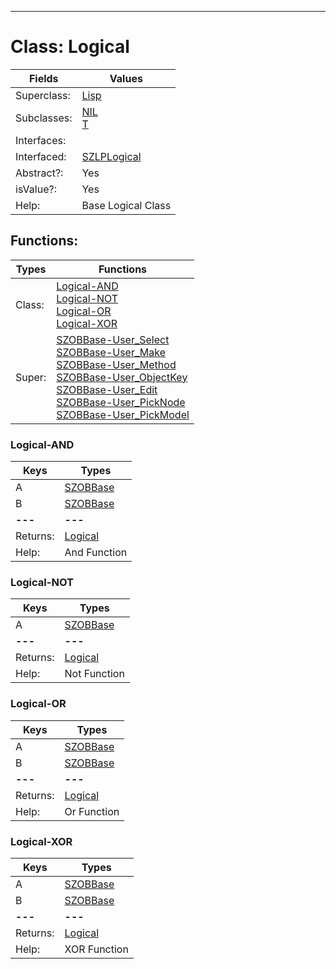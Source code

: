 ---------

# Class:	Logical

| Fields | Values |
| --------- | --------- |
| Superclass: | [Lisp](Lisp.html) |
| Subclasses: | [NIL](NIL.html) <br> [T](T.html) |
| Interfaces: |  |
| Interfaced: | [SZLPLogical](SZLPLogical.html) |
| Abstract?: | Yes |
| isValue?: | Yes |
| Help: | Base Logical Class |


## Functions:

| Types | Functions |
| --------- | --------- |
| Class: | [Logical-AND](#Logical-AND) <br> [Logical-NOT](#Logical-NOT) <br> [Logical-OR](#Logical-OR) <br> [Logical-XOR](#Logical-XOR) |
| Super: | [SZOBBase-User_Select](SZOBBase.html) <br> [SZOBBase-User_Make](SZOBBase.html) <br> [SZOBBase-User_Method](SZOBBase.html) <br> [SZOBBase-User_ObjectKey](SZOBBase.html) <br> [SZOBBase-User_Edit](SZOBBase.html) <br> [SZOBBase-User_PickNode](SZOBBase.html) <br> [SZOBBase-User_PickModel](SZOBBase.html) |


### Logical-AND

| Keys | Types |
| --------- | --------- |
| A | [SZOBBase](SZOBBase.html) |
| B | [SZOBBase](SZOBBase.html) |
| **---** | **---** |
| Returns: | [Logical](Logical.html) |
| Help: | And Function |

### Logical-NOT

| Keys | Types |
| --------- | --------- |
| A | [SZOBBase](SZOBBase.html) |
| **---** | **---** |
| Returns: | [Logical](Logical.html) |
| Help: | Not Function |

### Logical-OR

| Keys | Types |
| --------- | --------- |
| A | [SZOBBase](SZOBBase.html) |
| B | [SZOBBase](SZOBBase.html) |
| **---** | **---** |
| Returns: | [Logical](Logical.html) |
| Help: | Or Function |

### Logical-XOR

| Keys | Types |
| --------- | --------- |
| A | [SZOBBase](SZOBBase.html) |
| B | [SZOBBase](SZOBBase.html) |
| **---** | **---** |
| Returns: | [Logical](Logical.html) |
| Help: | XOR Function |

